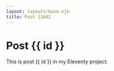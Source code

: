 ```yaml
---
layout: layouts/base.njk
title: Post 12042
---
```


# Post {{ id }}

This is post {{ id }} in my Eleventy project.

